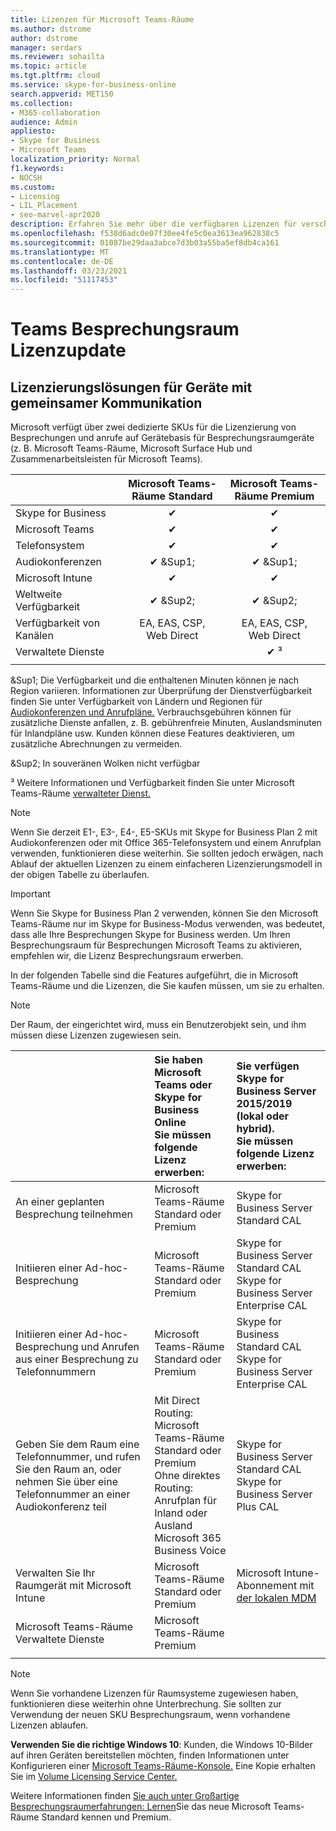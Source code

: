 ```yaml
---
title: Lizenzen für Microsoft Teams-Räume
ms.author: dstrome
author: dstrome
manager: serdars
ms.reviewer: sohailta
ms.topic: article
ms.tgt.pltfrm: cloud
ms.service: skype-for-business-online
search.appverid: MET150
ms.collection:
- M365-collaboration
audience: Admin
appliesto:
- Skype for Business
- Microsoft Teams
localization_priority: Normal
f1.keywords:
- NOCSH
ms.custom:
- Licensing
- LIL_Placement
- seo-marvel-apr2020
description: Erfahren Sie mehr über die verfügbaren Lizenzen für verschiedene Arten von Anruf- und Besprechungsfunktionen in Microsoft Teams-Räume.
ms.openlocfilehash: f538d6adc0e07f30ee4fe5c0ea3613ea962838c5
ms.sourcegitcommit: 01087be29daa3abce7d3b03a55ba5ef8db4ca161
ms.translationtype: MT
ms.contentlocale: de-DE
ms.lasthandoff: 03/23/2021
ms.locfileid: "51117453"
---
```

# <a name="teams-meeting-room-licensing-update"></a>Teams Besprechungsraum Lizenzupdate

## <a name="licensing-solutions-for-shared-communication-devices"></a>Lizenzierungslösungen für Geräte mit gemeinsamer Kommunikation

Microsoft verfügt über zwei dedizierte SKUs für die Lizenzierung von Besprechungen und anrufe auf Gerätebasis für Besprechungsraumgeräte (z. B. Microsoft Teams-Räume, Microsoft Surface Hub und Zusammenarbeitsleisten für Microsoft Teams).

||Microsoft Teams-Räume Standard |Microsoft Teams-Räume Premium |
|:--- |:---: |:---: |
|Skype for Business |&#x2714;| &#x2714;|
|Microsoft Teams|  &#x2714;|  &#x2714;|
|Telefonsystem|  &#x2714;|  &#x2714;|
|Audiokonferenzen|&#x2714; &Sup1;|&#x2714; &Sup1;|
|Microsoft Intune|&#x2714;|&#x2714;|  
|Weltweite Verfügbarkeit | &#x2714; &Sup2;| &#x2714; &Sup2;|
|Verfügbarkeit von Kanälen | EA, EAS, CSP, <br/>Web Direct | EA, EAS, CSP, <br/>Web Direct |
|Verwaltete Dienste | | &#x2714; &sup3;|
| | | |

&Sup1; Die Verfügbarkeit und die enthaltenen Minuten können je nach Region variieren. Informationen zur Überprüfung der Dienstverfügbarkeit finden Sie unter Verfügbarkeit von Ländern und Regionen für [Audiokonferenzen und Anrufpläne.](/microsoftteams/country-and-region-availability-for-audio-conferencing-and-calling-plans) Verbrauchsgebühren können für zusätzliche Dienste anfallen, z. B. gebührenfreie Minuten, Auslandsminuten für Inlandpläne usw. Kunden können diese Features deaktivieren, um zusätzliche Abrechnungen zu vermeiden.  

&Sup2; In souveränen Wolken nicht verfügbar  

&sup3; Weitere Informationen und Verfügbarkeit finden Sie unter Microsoft Teams-Räume [verwalteter Dienst.](microsoft-teams-rooms-premium.md)

> [!NOTE]
> Wenn Sie derzeit E1-, E3-, E4-, E5-SKUs mit Skype for Business Plan 2 mit Audiokonferenzen oder mit Office 365-Telefonsystem und einem Anrufplan verwenden, funktionieren diese weiterhin. Sie sollten jedoch erwägen, nach Ablauf der aktuellen Lizenzen zu einem einfacheren Lizenzierungsmodell in der obigen Tabelle zu überlaufen.

> [!IMPORTANT]
> Wenn Sie Skype for Business Plan 2 verwenden, können Sie den Microsoft Teams-Räume nur im Skype for Business-Modus verwenden, was bedeutet, dass alle Ihre Besprechungen Skype for Business werden. Um Ihren Besprechungsraum für Besprechungen Microsoft Teams zu aktivieren, empfehlen wir, die Lizenz Besprechungsraum erwerben. 

In der folgenden Tabelle sind die Features aufgeführt, die in Microsoft Teams-Räume und die Lizenzen, die Sie kaufen müssen, um sie zu erhalten.
  
> [!NOTE]
> Der Raum, der eingerichtet wird, muss ein Benutzerobjekt sein, und ihm müssen diese Lizenzen zugewiesen sein.

|  | Sie haben Microsoft Teams oder Skype for Business Online <br/> Sie müssen folgende Lizenz erwerben:   |Sie verfügen Skype for Business Server 2015/2019 (lokal oder hybrid). <br/> Sie müssen folgende Lizenz erwerben:|
|:-----|:-----|:-----|
|An einer geplanten Besprechung teilnehmen  | Microsoft Teams-Räume Standard oder Premium  |Skype for Business Server Standard CAL  |
|Initiieren einer Ad-hoc-Besprechung | Microsoft Teams-Räume Standard oder Premium  |Skype for Business Server Standard CAL  <br/> Skype for Business Server Enterprise CAL|
|Initiieren einer Ad-hoc-Besprechung und Anrufen aus einer Besprechung zu Telefonnummern |  Microsoft Teams-Räume Standard oder Premium |Skype for Business Standard CAL  <br/> Skype for Business Server Enterprise CAL|
|Geben Sie dem Raum eine Telefonnummer, und rufen Sie den Raum an, oder nehmen Sie über eine Telefonnummer an einer Audiokonferenz teil  | Mit Direct Routing: Microsoft Teams-Räume Standard oder Premium<br/>Ohne direktes Routing: Anrufplan für Inland oder Ausland<br/>Microsoft 365 Business Voice  |Skype for Business Server Standard CAL  <br/> Skype for Business Server Plus CAL  |
|Verwalten Sie Ihr Raumgerät mit Microsoft Intune |Microsoft Teams-Räume Standard oder Premium  |Microsoft Intune-Abonnement mit [der lokalen MDM](/configmgr/mdm/plan-design/plan-on-premises-mdm) |
|Microsoft Teams-Räume Verwaltete Dienste | Microsoft Teams-Räume Premium ||
| |||

> [!NOTE]
> Wenn Sie vorhandene Lizenzen für Raumsysteme zugewiesen haben, funktionieren diese weiterhin ohne Unterbrechung. Sie sollten zur Verwendung der neuen SKU Besprechungsraum, wenn vorhandene Lizenzen ablaufen.  

 **Verwenden Sie die richtige Windows 10**: Kunden, die Windows 10-Bilder auf ihren Geräten bereitstellen möchten, finden Informationen unter Konfigurieren einer [Microsoft Teams-Räume-Konsole.](./console.md) Eine Kopie erhalten Sie im [Volume Licensing Service Center.](https://www.microsoft.com/Licensing/servicecenter/) 
 
 Weitere Informationen finden [Sie auch unter Großartige Besprechungsraumerfahrungen: Lernen](https://www.microsoft.com/microsoft-365/blog/2020/07/21/microsoft-teams-meetings-hybrid-workplace-options/)Sie das neue Microsoft Teams-Räume Standard kennen und Premium.